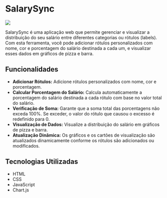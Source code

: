 # SalarySync

<img src="https://i.imgur.com/qrApKKB.png">

SalarySync é uma aplicação web que permite gerenciar e visualizar a distribuição do seu salário entre diferentes categorias ou rótulos (labels). Com esta ferramenta, você pode adicionar rótulos personalizados com nome, cor e porcentagem do salário destinada a cada um, e visualizar esses dados em gráficos de pizza e barra.

## Funcionalidades

- **Adicionar Rótulos:** Adicione rótulos personalizados com nome, cor e porcentagem.
- **Calcular Porcentagem do Salário:** Calcula automaticamente a porcentagem do salário destinada a cada rótulo com base no valor total do salário.
- **Verificação de Soma:** Garante que a soma total das porcentagens não exceda 100%. Se exceder, o valor do rótulo que causou o excesso é redefinido para 0.
- **Visualização de Dados:** Visualize a distribuição do salário em gráficos de pizza e barra.
- **Atualização Dinâmica:** Os gráficos e os cartões de visualização são atualizados dinamicamente conforme os rótulos são adicionados ou modificados.

## Tecnologias Utilizadas

- HTML
- CSS
- JavaScript
- Chart.js
